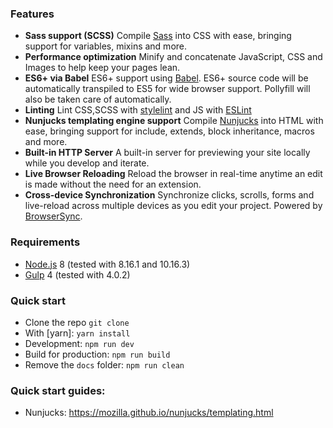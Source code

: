 ### Features

- **Sass support (SCSS)**
  Compile [Sass](http://sass-lang.com/) into CSS with ease, bringing support for variables, mixins and more.
- **Performance optimization**
  Minify and concatenate JavaScript, CSS and Images to help keep your pages lean.
- **ES6+ via Babel**
  ES6+ support using [Babel](https://babeljs.io/). ES6+ source code will be automatically transpiled to ES5 for wide browser support. Pollyfill will also be taken care of automatically.
- **Linting**
  Lint CSS,SCSS with [stylelint](https://stylelint.io/) and JS with [ESLint](https://eslint.org/)
- **Nunjucks templating engine support**
  Compile [Nunjucks](https://mozilla.github.io/nunjucks/) into HTML with ease, bringing support for include, extends, block inheritance, macros and more.
- **Built-in HTTP Server**
  A built-in server for previewing your site locally while you develop and iterate.
- **Live Browser Reloading**
  Reload the browser in real-time anytime an edit is made without the need for an extension.
- **Cross-device Synchronization**
  Synchronize clicks, scrolls, forms and live-reload across multiple devices as you edit your project. Powered by [BrowserSync](http://browsersync.io).

### Requirements

- [Node.js](https://nodejs.org/en/) 8 (tested with 8.16.1 and 10.16.3)
- [Gulp](https://gulpjs.com/) 4 (tested with 4.0.2)

### Quick start

- Clone the repo `git clone`
- With [yarn]: `yarn install`
- Development: `npm run dev`
- Build for production: `npm run build`
- Remove the `docs` folder: `npm run clean`

### Quick start guides:

- Nunjucks: https://mozilla.github.io/nunjucks/templating.html
